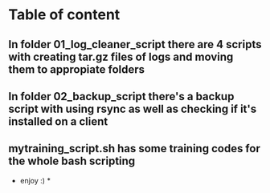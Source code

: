 # Table of content

## In folder 01_log_cleaner_script there are 4 scripts with creating tar.gz files of logs and moving them to appropiate folders
## In folder 02_backup_script there's a backup script with using rsync as well as checking if it's installed on a client
## mytraining_script.sh has some training codes for the whole bash scripting

* enjoy :) *

